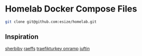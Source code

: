 # Homelab Docker Compose Files

```bash
git clone git@github.com:esize/homelab.git
```

## Inspiration
[sherbibv](https://github.com/sherbibv/homelab-docker-compose)
[raeffs](https://github.com/raeffs/docker-host/tree/main)
[traefikturkey onramp](https://github.com/traefikturkey/onramp)
[juftin](https://github.com/juftin/homelab/tree/main)